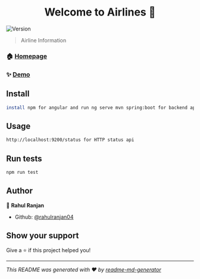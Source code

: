 <h1 align="center">Welcome to Airlines 👋</h1>
<p>
  <img alt="Version" src="https://img.shields.io/badge/version-1.0.0-blue.svg?cacheSeconds=2592000" />
</p>

> Airline Information

### 🏠 [Homepage](Home)

### ✨ [Demo](http:/localhost:4200)

## Install

```sh
install npm for angular and run ng serve mvn spring:boot for backend application 
```

## Usage

```sh
http://localhost:9200/status for HTTP status api
```

## Run tests

```sh
npm run test
```

## Author

👤 **Rahul Ranjan**

* Github: [@rahulranjan04](https://github.com/rahulranjan04)

## Show your support

Give a ⭐️ if this project helped you!

***
_This README was generated with ❤️ by [readme-md-generator](https://github.com/kefranabg/readme-md-generator)_